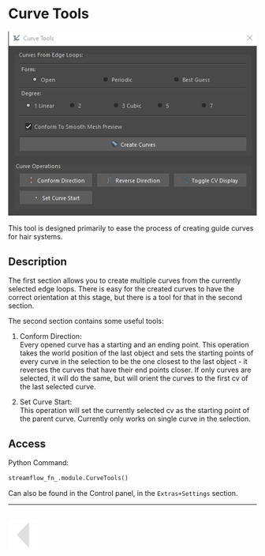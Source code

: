 # Curve Tools



<img src="../../media/img/curve_tools.png" alt="drawing" width="800"/>

<br>

This tool is designed primarily to ease the process of creating guide curves for hair systems.<br>

## Description 
The first section allows you to create multiple curves from the currently selected edge loops. There is easy for the created curves to have the correct orientation at this stage, but there is a tool for that in the second section.

The second section contains some useful tools:
1. Conform Direction:<br>
  Every opened curve has a starting and an ending point. This operation takes the world position of the last object and sets the starting points of every curve in the selection to be the one closest to the last object - it reverses the curves that have their end points closer. If only curves are selected, it will do the same, but will orient the curves to the first cv of the last selected curve.

2. Set Curve Start:<br>
   This operation will set the currently selected cv as the starting point of the parent curve. Currently only works on single curve in the selection.

## Access

Python Command:
```python
streamflow_fn_.module.CurveTools()
```
Can also be found in the Control panel, in the `Extras+Settings` section.
    
---

<br>


<a href="../../v_01_01_00_README.md#curve-tools">
    <img src="../../media/icons/Arrow_v2_LEFT.png" alt="BackArrow" height="60">
</a>